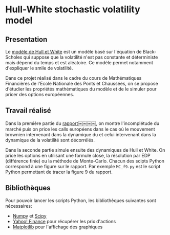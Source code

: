 # Hull-White stochastic volatility model

## Presentation

Le [modèle de Hull et White](https://en.wikipedia.org/wiki/Hull%E2%80%93White_model) est un modèle basé sur l'équation de Black-Scholes qui suppose que la volatilité n'est pas constante et déterministe mais dépend du temps et est aléatoire. Ce modèle permet notamment d'expliquer le smile de volatilité.

Dans ce projet réalisé dans le cadre du cours de Mathématiques Financières de l'Ecole Nationale des Ponts et Chaussées, on se propose d'étudier les propriétés mathématiques du modèle et de le simuler pour pricer des options européennes.

## Travail réalisé

Dans la première partie du [rapport](https://github.com/dylandronnier/HW/blob/master/HW_projet.pdf)￼￼￼￼, on montre l'incomplétude du marché puis on price les calls européens dans le cas où le mouvement brownien intervenant dans la dynamique du et celui intervenant dans la dynamique de la volatilité sont décorrélés.

Dans la seconde partie simule ensuite des dynamiques de Hull et White. On price les options en utilisant une formule close, la résolution par EDP (différence finie) ou la méthode de Monte-Carlo. Chacun des scipts Python correspond à une figure sur le rapport. Par exemple `MC_f9.py` est le script Python permettant de tracer la figure 9 du rapport.


## Bibliothèques

Pour pouvoir lancer les scripts Python, les bibliothèques suivantes sont nécessaires:
* [Numpy](http://www.numpy.org/) et [Scipy](https://www.scipy.org/)
* [Yahoo! Finance](https://pypi.python.org/pypi/yahoo-finance) pour récupérer les prix d'actions
*  [Matplotlib](https://matplotlib.org/) pour l'affichage des graphiques
